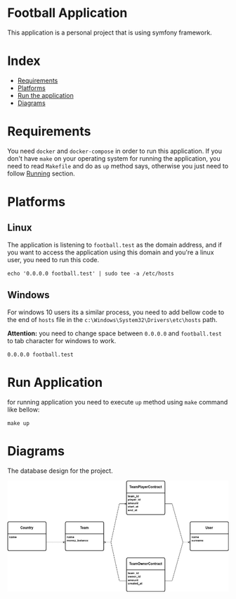 # Football Application

This application is a personal project that is using symfony framework. 

# Index
* [Requirements](#requirements)
* [Platforms](#platforms)
* [Run the application](#run-application)
* [Diagrams](#diagrams)

# Requirements

You need `docker` and `docker-compose` in order to run this application.
If you don't have `make` on your operating system for running the application,
you need to read `Makefile` and do as `up` method says, otherwise you just need
to follow [Running](#run-application) section.

# Platforms

## Linux

The application is listening to `football.test` as the domain address, and if you want to access
the application using this domain and you're a linux user, you need to run this code.

```shell
echo '0.0.0.0 football.test' | sudo tee -a /etc/hosts
```

## Windows

For windows 10 users its a similar process, you need to add bellow code to the end of `hosts` file
in the `c:\Windows\System32\Drivers\etc\hosts` path.

**Attention:** you need to change space between `0.0.0.0` and `football.test` to tab character
for windows to work.

```shell
0.0.0.0 football.test
```

# Run Application

for running application you need to execute `up` method using `make` command
like bellow:

```shell
make up
```

# Diagrams

The database design for the project.

![Database diagram](.assets/football.jpg)

